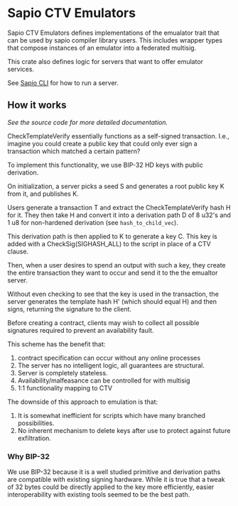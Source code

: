 # Sapio CTV Emulators


Sapio CTV Emulators defines implementations of the emualator trait that can
be used by sapio compiler library users. This includes wrapper types that
compose instances of an emulator into a federated multisig.

This crate also defines logic for servers that want to offer emulator services.

See [Sapio CLI](../cli/README.md) for how to run a server.


## How it works

*See the source code for more detailed documentation.*

CheckTemplateVerify essentially functions as a self-signed transaction. I.e.,
imagine you could create a public key that could only ever sign a transaction
which matched a certain pattern?

To implement this functionality, we use BIP-32 HD keys with public derivation.

On initialization, a server picks a seed S and generates a root public key K
from it, and publishes K.

Users generate a transaction T and extract the CheckTemplateVerify hash H for
it. They then take H and convert it into a derivation path D of 8 u32's and 1
u8 for non-hardened derivation (see `hash_to_child_vec`).

This derivation path is then applied to K to generate a key C. This key is
added with a CheckSig(SIGHASH_ALL) to the script in place of a CTV clause.

Then, when a user desires to spend an output with such a key, they create the
entire transaction they want to occur and send it to the the emualtor server.

Without even checking to see that the key is used in the transaction, the
server generates the template hash H' (which should equal H) and then signs,
returning the signature to the client.

Before creating a contract, clients may wish to collect all possible
signatures required to prevent an availability fault.

This scheme has the benefit that:

1. contract specification can occur without any online processes
1. The server has no intelligent logic, all guarantees are structural.
1. Server is completely stateless.
1. Availability/malfeasance can be controlled for with multisig
1. 1:1 functionality mapping to CTV

The downside of this approach to emulation is that:

1. It is somewhat inefficient for scripts which have many branched possibilities.
1. No inherent mechanism to delete keys after use to protect against future exfiltration.


### Why BIP-32

We use BIP-32 because it is a well studied primitive and derivation paths are
compatible with existing signing hardware. While it is true that a tweak of
32 bytes could be directly applied to the key more efficiently, easier
interoperability with existing tools seemed to be the best path.